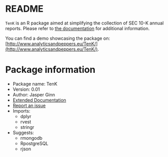 # README

`TenK` is an R package aimed at simplifying the collection of SEC 10-K annual reports. Please refer to [the documentation](https://github.com/JasperHG90/TenK/wiki) for additional information.

You can find a demo showcasing the package on: [http://www.analyticsandpeppers.eu/TenK/](http://www.analyticsandpeppers.eu/TenK/).

# Package information

- Package name: TenK
- Version: 0.01
- Author: Jasper Ginn
- [Extended Documentation](https://github.com/JasperHG90/TenK/wiki)
- [Report an issue](https://github.com/JasperHG90/TenK/issues)
- Imports:
	* dplyr
	* rvest
	* stringr
- Suggests:
	* rmongodb
	* RpostgreSQL
	* rjson
